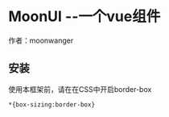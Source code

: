 
# MoonUI --一个vue组件

作者：moonwanger

## 安装
使用本框架前，请在在CSS中开启border-box
```
*{box-sizing:border-box}
```
